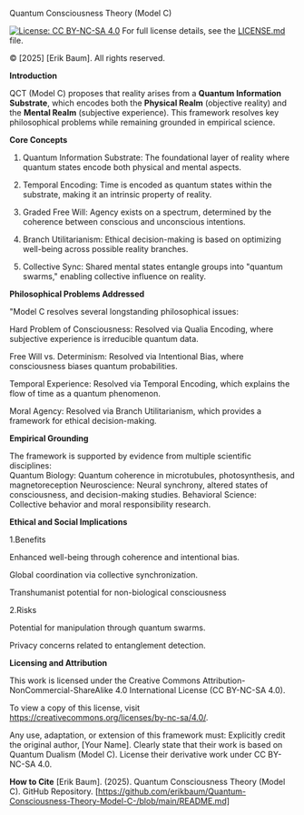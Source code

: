 Quantum Consciousness Theory (Model C)
 



[![License: CC BY-NC-SA 4.0](https://img.shields.io/badge/License-CC_BY--NC--SA_4.0-lightgrey.svg)](https://creativecommons.org/licenses/by-nc-sa/4.0/)
For full license details, see the [LICENSE.md](LICENSE.md) file.

© [2025] [Erik Baum]. All rights reserved.



**Introduction**

QCT (Model C) proposes that reality arises from a **Quantum Information Substrate**, which encodes both the **Physical Realm** (objective 
reality) and the **Mental Realm** (subjective experience). This framework resolves key philosophical problems while remaining grounded in empirical 
science.



**Core Concepts**

1. Quantum Information Substrate: The foundational layer of reality where quantum states encode both physical and mental aspects. 

2. Temporal Encoding: Time is encoded as quantum states within the substrate, making it an intrinsic property of reality.  

3. Graded Free Will: Agency exists on a spectrum, determined by the coherence between conscious and unconscious intentions.

4. Branch Utilitarianism: Ethical decision-making is based on optimizing well-being across possible reality branches.  

5. Collective Sync: Shared mental states entangle groups into "quantum swarms," enabling collective influence on reality.  



**Philosophical Problems Addressed**

"Model C resolves several longstanding philosophical issues:

Hard Problem of Consciousness: Resolved via Qualia Encoding, where subjective experience is irreducible quantum data.

Free Will vs. Determinism: Resolved via Intentional Bias, where consciousness biases quantum probabilities.

Temporal Experience: Resolved via Temporal Encoding, which explains the flow of time as a quantum phenomenon.

Moral Agency: Resolved via Branch Utilitarianism, which provides a framework for ethical decision-making.



**Empirical Grounding**

The framework is supported by evidence from multiple scientific disciplines:  
Quantum Biology: Quantum coherence in microtubules, photosynthesis, and magnetoreception
Neuroscience: Neural synchrony, altered states of consciousness, and decision-making studies.
Behavioral Science: Collective behavior and moral responsibility research.



**Ethical and Social Implications**

1.Benefits

Enhanced well-being through coherence and intentional bias.

Global coordination via collective synchronization.

Transhumanist potential for non-biological consciousness

2.Risks

Potential for manipulation through quantum swarms.

Privacy concerns related to entanglement detection.  




**Licensing and Attribution**

This work is licensed under the Creative Commons Attribution-NonCommercial-ShareAlike 4.0 International License (CC BY-NC-SA 4.0). 

To view a copy of this license, visit https://creativecommons.org/licenses/by-nc-sa/4.0/.

Any use, adaptation, or extension of this framework must:
Explicitly credit the original author, [Your Name].
Clearly state that their work is based on Quantum Dualism (Model C).
License their derivative work under CC BY-NC-SA 4.0.

**How to Cite**
[Erik Baum]. (2025). Quantum Consciousness Theory (Model C). GitHub Repository. [https://github.com/erikbaum/Quantum-Consciousness-Theory-Model-C-/blob/main/README.md]
